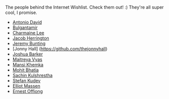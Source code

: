 The people behind the Internet Wishlist. Check them out! :) They're all super cool, I promise.

* [Antonio David](https://github.com/agdavid)
* [Bulgantamir](https://github.com/Qlio)
* [Charmaine Lee](https://github.com/CharmaineLee)
* [Jacob Herrington](https://github.com/jacob-on-github)
* [Jeremy Bunting](https://github.com/qbunt)
* [Jonny Hall] (https://github.com/thejonnyhall)
* [Joshua Barker](https://github.com/joshuafbarker)
* [Maitreya Vyas](https://github.com/maitreyav)
* [Mansi Khemka](https://github.com/mansikhemka)
* [Mohit Bhatia](https://github.com/mohitbhatia1994)
* [Sachin Kulshrestha](https://github.com/suresach)
* [Stefan Kudev](https://github.com/eskape-media)
* [Elliot Massen](https://github.com/elliotmassen)
* [Ernest Offiong](https://github.com/ernoff)


